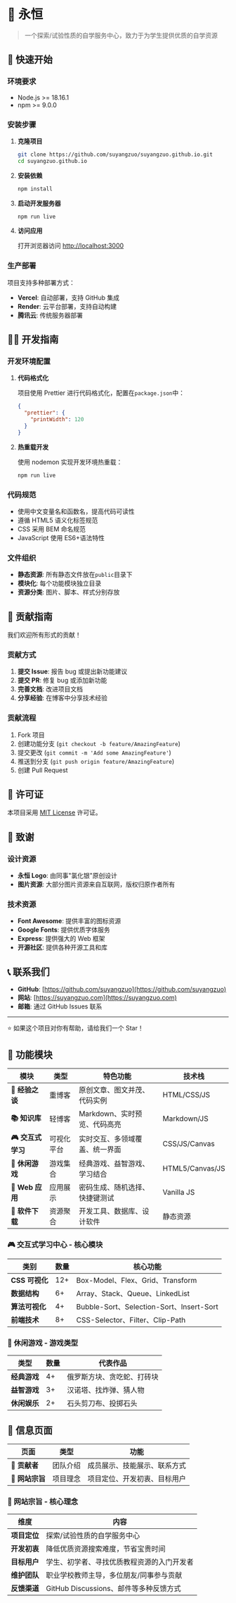 # 🚀 永恒

> 一个探索/试验性质的自学服务中心，致力于为学生提供优质的自学资源

## 🚀 快速开始

### 环境要求

- Node.js >= 18.16.1
- npm >= 9.0.0

### 安装步骤

1. **克隆项目**

   ```bash
   git clone https://github.com/suyangzuo/suyangzuo.github.io.git
   cd suyangzuo.github.io
   ```

2. **安装依赖**

   ```bash
   npm install
   ```

3. **启动开发服务器**

   ```bash
   npm run live
   ```

4. **访问应用**

   打开浏览器访问 [http://localhost:3000](http://localhost:3000)

### 生产部署

项目支持多种部署方式：

- **Vercel**: 自动部署，支持 GitHub 集成
- **Render**: 云平台部署，支持自动构建
- **腾讯云**: 传统服务器部署

## 👨‍💻 开发指南

### 开发环境配置

1. **代码格式化**

   项目使用 Prettier 进行代码格式化，配置在`package.json`中：

   ```json
   {
     "prettier": {
       "printWidth": 120
     }
   }
   ```

2. **热重载开发**

   使用 nodemon 实现开发环境热重载：

   ```bash
   npm run live
   ```

### 代码规范

- 使用中文变量名和函数名，提高代码可读性
- 遵循 HTML5 语义化标签规范
- CSS 采用 BEM 命名规范
- JavaScript 使用 ES6+语法特性

### 文件组织

- **静态资源**: 所有静态文件放在`public`目录下
- **模块化**: 每个功能模块独立目录
- **资源分类**: 图片、脚本、样式分别存放

## 🤝 贡献指南

我们欢迎所有形式的贡献！

### 贡献方式

1. **提交 Issue**: 报告 bug 或提出新功能建议
2. **提交 PR**: 修复 bug 或添加新功能
3. **完善文档**: 改进项目文档
4. **分享经验**: 在博客中分享技术经验

### 贡献流程

1. Fork 项目
2. 创建功能分支 (`git checkout -b feature/AmazingFeature`)
3. 提交更改 (`git commit -m 'Add some AmazingFeature'`)
4. 推送到分支 (`git push origin feature/AmazingFeature`)
5. 创建 Pull Request

## 📄 许可证

本项目采用 [MIT License](LICENSE) 许可证。

## 🎉 致谢

### 设计资源

- **永恒 Logo**: 由同事"氯化银"原创设计
- **图片资源**: 大部分图片资源来自互联网，版权归原作者所有

### 技术资源

- **Font Awesome**: 提供丰富的图标资源
- **Google Fonts**: 提供优质字体服务
- **Express**: 提供强大的 Web 框架
- **开源社区**: 提供各种开源工具和库

## 📞 联系我们

- **GitHub**: [https://github.com/suyangzuo](https://github.com/suyangzuo)
- **网站**: [https://suyangzuo.com](https://suyangzuo.com)
- **邮箱**: 通过 GitHub Issues 联系

---

⭐ 如果这个项目对你有帮助，请给我们一个 Star！

## 🎯 功能模块

| 模块              | 类型       | 特色功能                       | 技术栈          |
| ----------------- | ---------- | ------------------------------ | --------------- |
| **📝 经验之谈**   | 重博客     | 原创文章、图文并茂、代码实例   | HTML/CSS/JS     |
| **📚 知识库**     | 轻博客     | Markdown、实时预览、代码高亮   | Markdown/JS     |
| **🎮 交互式学习** | 可视化平台 | 实时交互、多领域覆盖、统一界面 | CSS/JS/Canvas   |
| **🎯 休闲游戏**   | 游戏集合   | 经典游戏、益智游戏、学习结合   | HTML5/Canvas/JS |
| **🔬 Web 应用**   | 应用展示   | 密码生成、随机选择、快捷键测试 | Vanilla JS      |
| **💾 软件下载**   | 资源聚合   | 开发工具、数据库、设计软件     | 静态资源        |

### 🎮 交互式学习中心 - 核心模块

| 类别           | 数量 | 核心功能                                 |
| -------------- | ---- | ---------------------------------------- |
| **CSS 可视化** | 12+  | Box-Model、Flex、Grid、Transform         |
| **数据结构**   | 6+   | Array、Stack、Queue、LinkedList          |
| **算法可视化** | 4+   | Bubble-Sort、Selection-Sort、Insert-Sort |
| **前端技术**   | 8+   | CSS-Selector、Filter、Clip-Path          |

### 🎯 休闲游戏 - 游戏类型

| 类型         | 数量 | 代表作品                   |
| ------------ | ---- | -------------------------- |
| **经典游戏** | 4+   | 俄罗斯方块、贪吃蛇、打砖块 |
| **益智游戏** | 3+   | 汉诺塔、找炸弹、猜人物     |
| **休闲娱乐** | 2+   | 石头剪刀布、投掷石头       |

## 📄 信息页面

| 页面            | 类型     | 功能                         |
| --------------- | -------- | ---------------------------- |
| **👥 贡献者**   | 团队介绍 | 成员展示、技能展示、联系方式 |
| **🎯 网站宗旨** | 项目理念 | 项目定位、开发初衷、目标用户 |

### 🎯 网站宗旨 - 核心理念

| 维度         | 内容                                       |
| ------------ | ------------------------------------------ |
| **项目定位** | 探索/试验性质的自学服务中心                |
| **开发初衷** | 降低优质资源搜索难度，节省宝贵时间         |
| **目标用户** | 学生、初学者、寻找优质教程资源的入门开发者 |
| **维护团队** | 职业学校教师主导，多位朋友/同事参与贡献    |
| **反馈渠道** | GitHub Discussions、邮件等多种反馈方式     |
